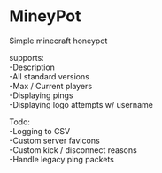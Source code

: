 # MineyPot

Simple minecraft honeypot

supports:  
-Description  
-All standard versions  
-Max / Current players  
-Displaying pings  
-Displaying logo attempts w/ username  

Todo:  
-Logging to CSV  
-Custom server favicons  
-Custom kick / disconnect reasons  
-Handle legacy ping packets
